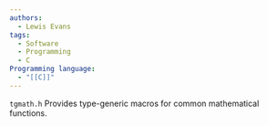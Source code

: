 ```yaml
---
authors:
  - Lewis Evans
tags:
  - Software
  - Programming
  - C
Programming language:
  - "[[C]]"
---
```

`tgmath.h` Provides type-generic macros for common mathematical functions.